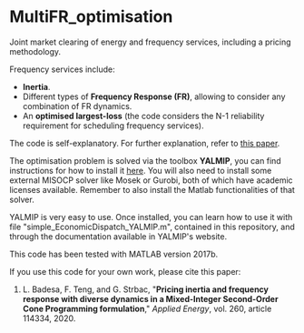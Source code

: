 # MultiFR_optimisation
Joint market clearing of energy and frequency services, including a pricing methodology.

Frequency services include:
 - **Inertia**.
 - Different types of **Frequency Response (FR)**, allowing to consider any combination of FR dynamics.
 - An **optimised largest-loss** (the code considers the N-1 reliability requirement for scheduling frequency services).

The code is self-explanatory. For further explanation, refer to [this paper](
http://arxiv.org/abs/1909.06671).

The optimisation problem is solved via the toolbox **YALMIP**, you can find instructions for how to install it [here](https://yalmip.github.io/tutorial/installation/). You will also need to install some external MISOCP solver like Mosek or Gurobi, both of which have academic licenses available. Remember to also install the Matlab functionalities of that solver.

YALMIP is very easy to use. Once installed, you can learn how to use it with file "simple_EconomicDispatch_YALMIP.m", contained in this repository, and through the documentation available in YALMIP's website.

This code has been tested with MATLAB version 2017b.

If you use this code for your own work, please cite this paper:
 <ol>
  <li>  L. Badesa, F. Teng, and G. Strbac, "<b>Pricing inertia and frequency response with diverse dynamics in a Mixed-Integer Second-Order Cone Programming formulation</b>," <i>Applied Energy</i>, vol. 260, article 114334, 2020.
</ol> 
